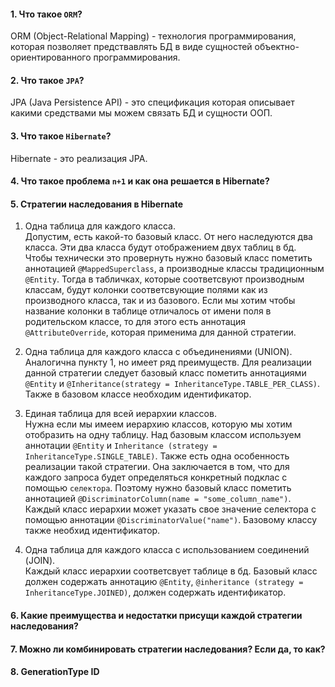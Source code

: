#### 1. Что такое `ORM`?
ORM (Object-Relational Mapping) - технология программирования, которая позволяет предствавлять БД в виде сущностей объектно-ориентированного программирования.

#### 2. Что такое `JPA`?
JPA (Java Persistence API) - это спецификация которая описывает какими средствами мы можем связать БД и сущности ООП.

#### 3. Что такое `Hibernate`?
Hibernate - это реализация JPA. 

#### 4. Что такое проблема `n+1` и как она решается в Hibernate?

#### 5. Стратегии наследования в Hibernate
1. Одна таблица для каждого класса.   
Допустим, есть какой-то базовый класс. От него наследуются два класса. Эти два класса будут отображением двух таблиц в бд. Чтобы технически это провернуть 
нужно базовый класс пометить аннотацией `@MappedSuperclass`, а производные классы традиционным `@Entity`. Тогда в табличках, которые соответсвуют производным классам, будут колонки соответсвующие полями как из производного класса, так и из базового. Если мы хотим чтобы название колонки в таблице отличалось от имени поля в родительском классе, то для этого есть аннотация `@AttributeOverride`, которая применима для данной стратегии. 

2. Одна таблица для каждого класса с объединениями (UNION).   
Аналогична пункту 1, но имеет ряд преимуществ. Для реализации данной стратегии следует базовый класс пометить аннотациями `@Entity` и `@Inheritance(strategy = InheritanceType.TABLE_PER_CLASS)`. Также в базовом классе необходим идентификатор.

3. Единая таблица для всей иерархии классов.   
Нужна если мы имеем иерархию классов, которую мы хотим отобразить на одну таблицу. Над базовым классом используем аннотации `@Entity` и `Inheritance (strategy = InheritanceType.SINGLE_TABLE)`. Также есть одна особенность реализации такой стратегии. Она заключается в том, что для каждого запроса будет определяться конкретный подклас с помощью `селектора`. Поэтому нужно базовый класс пометить аннотацией `@DiscriminatorColumn(name = "some_column_name")`. Каждый класс иерархии может указать свое значение селектора с помощью аннотации `@DiscriminatorValue("name")`. Базовому классу также необхид идентификатор.   

4. Одна таблица для каждого класса с использованием соединений (JOIN).   
Каждый класс иерархии соответсвует таблице в бд. Базовый класс должен содержать аннотацию `@Entity`, `@inheritance (strategy = InheritanceType.JOINED)`, должен содержать идентификатор. 

#### 6. Какие преимущества и недостатки присущи каждой стратегии наследования?
#### 7. Можно ли комбинировать стратегии наследования? Если да, то как? 
#### 8. GenerationType ID
